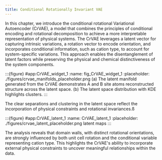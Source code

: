 ```yaml
---
title: Conditional Rotationally Invariant VAE
---
```


In this chapter, we introduce the conditional rotational Variational Autoencoder (CrVAE), a model that combines the principles of conditional encoding and rotational decomposition to achieve a more interpretable representation of physical systems. The CrVAE leverages a latent vector for capturing intrinsic variations, a rotation vector to encode orientation, and incorporates conditional information, such as cation type, to account for system-specific variations. This approach enables the disentanglement of latent factors while preserving the physical and chemical distinctiveness of the system components.

:::{figure} #app:CrVAE_widget_1
:name: fig_CrVAE_widget_1
:placeholder: ./figures/crvae_manifolds_placeholder.png
(a) The latent manifold generated from the CrVAE demonstrates A and B site atoms reconstructed structure across the latent space. (b) The latent space distribution with KDE highlights clusters.
:::


The clear separations and clustering in the latent space reflect the incorporation of physical constraints and rotational invariances.ß


:::{figure} #app:CrVAE_latent_1
:name: CrVAE_latent_1
:placeholder: ./figures/crvae_latent_placeholder.png
latent maps
:::

The analysis reveals that domain walls, with distinct rotational orientations, are strongly influenced by both unit cell rotation and the conditional variable representing cation type. This highlights the CrVAE's ability to incorporate external physical constraints to uncover meaningful relationships within the data.
